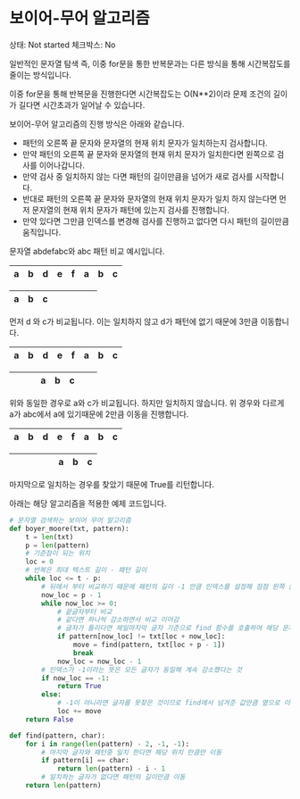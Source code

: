 # 보이어-무어 알고리즘

상태: Not started
체크박스: No

일반적인 문자열 탐색 즉, 이중 for문을 통한 반복문과는 다른 방식을 통해 시간복잡도를 줄이는 방식입니다.

이중 for문을 통해 반복문을 진행한다면 시간복잡도는 O(N\*\*2)이라 문제 조건의 길이가 길다면 시간초과가 일어날 수 있습니다.

보이어-무어 알고리즘의 진행 방식은 아래와 같습니다.

- 패턴의 오른쪽 끝 문자와 문자열의 현재 위치 문자가 일치하는지 검사합니다.
- 만약 패턴의 오른쪽 끝 문자와 문자열의 현재 위치 문자가 일치한다면 왼쪽으로 검사를 이어나갑니다.
- 만약 검사 중 일치하지 않는 다면 패턴의 길이만큼을 넘어가 새로 검사를 시작합니다.
- 반대로 패턴의 오른쪽 끝 문자와 문자열의 현재 위치 문자가 일치 하지 않는다면 먼저 문자열의 현재 위치 문자가 패턴에 있는지 검사를 진행합니다.
- 만약 있다면 그만큼 인덱스를 변경해 검사를 진행하고 없다면 다시 패턴의 길이만큼 움직입니다.

문자열 abdefabc와 abc 패턴 비교 예시입니다.

| a | b | d | e | f | a | b | c |
| --- | --- | --- | --- | --- | --- | --- | --- |

| a | b | c |  |  |  |  |  |
| --- | --- | --- | --- | --- | --- | --- | --- |

먼저 d 와 c가 비교됩니다. 이는 일치하지 않고 d가 패턴에 없기 때문에 3만큼 이동합니다.

| a | b | d | e | f | a | b | c |
| --- | --- | --- | --- | --- | --- | --- | --- |

|  |  |  | a | b | c |  |  |
| --- | --- | --- | --- | --- | --- | --- | --- |

위와 동일한 경우로 a와 c가 비교됩니다. 하지만 일치하지 않습니다. 위 경우와 다르게 a가 abc에서 a에 있기때문에 2만큼 이동을 진행합니다.

| a | b | d | e | f | a | b | c |
| --- | --- | --- | --- | --- | --- | --- | --- |

|  |  |  |  |  | a | b | c |
| --- | --- | --- | --- | --- | --- | --- | --- |

마지막으로 일치하는 경우를 찾았기 때문에 True를 리턴합니다.

아래는 해당 알고리즘을 적용한 예제 코드입니다.

```python
# 문자열 검색하는 보이어 무어 알고리즘
def boyer_moore(txt, pattern):
    t = len(txt)
    p = len(pattern)
    # 기준점이 되는 위치
    loc = 0
    # 반복은 최대 텍스트 길이 - 패턴 길이
    while loc <= t - p:
        # 뒤에서 부터 비교하기 때문에 패턴의 길이 -1 만큼 인덱스를 설정해 점점 왼쪽 문자열을 비교
        now_loc = p - 1
        while now_loc >= 0:
            # 끝글자부터 비교
            # 같다면 하나씩 감소하면서 비교 이어감
            # 글자가 틀리다면 제일마지막 글자 기준으로 find 함수를 호출하여 해당 문자가 패턴에 있는지 판단
            if pattern[now_loc] != txt[loc + now_loc]:
                move = find(pattern, txt[loc + p - 1])
                break
            now_loc = now_loc - 1
        # 인덱스가 -1이라는 뜻은 모든 글자가 동일해 계속 감소했다는 것
        if now_loc == -1:
            return True
        else:
            # -1이 아니라면 글자를 못찾은 것이므로 find에서 넘겨준 값만큼 옆으로 이동한다.
            loc += move
    return False

def find(pattern, char):
    for i in range(len(pattern) - 2, -1, -1):
        # 마지막 글자와 패턴중 일치 한다면 해당 위치 만큼만 이동
        if pattern[i] == char:
            return len(pattern) - i - 1
        # 일치하는 글자가 없다면 패턴의 길이만큼 이동
    return len(pattern)

```